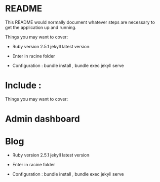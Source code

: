 # README

This README would normally document whatever steps are necessary to get the
application up and running.

Things you may want to cover:


* Ruby version 2.5.1 jekyll latest version

* Enter in racine folder 

* Configuration : bundle install ,  bundle exec jekyll serve

# Include :

Things you may want to cover:
# Admin dashboard
# Blog


* Ruby version 2.5.1 jekyll latest version

* Enter in racine folder 

* Configuration : bundle install ,  bundle exec jekyll serve

